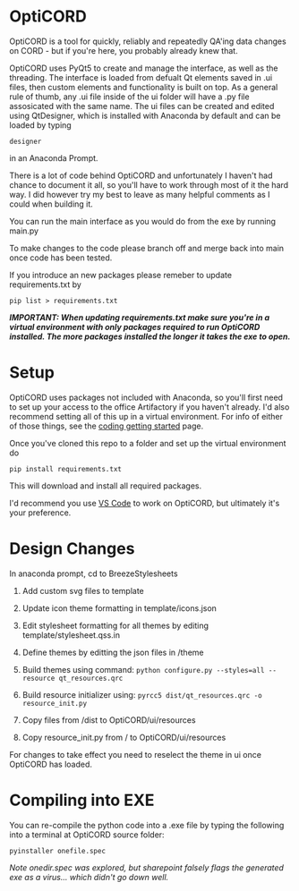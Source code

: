 # OptiCORD
OptiCORD is a tool for quickly, reliably and repeatedly QA'ing data changes on CORD - but if you're here, you probably already knew that.

OptiCORD uses PyQt5 to create and manage the interface, as well as the threading. The interface is loaded from defualt Qt elements saved in .ui files, then custom elements and functionality is built on top. As a general rule of thumb, any .ui file inside of the ui folder will have a .py file assosicated with the same name. The ui files can be created and edited using QtDesigner, which is installed with Anaconda by default and can be loaded by typing
```
designer
```
in an Anaconda Prompt.

There is a lot of code behind OptiCORD and unfortunately I haven't had chance to document it all, so you'll have to work through most of it the hard way. I did however try my best to leave as many helpful comments as I could when building it.

You can run the main interface as you would do from the exe by running main.py

To make changes to the code please branch off and merge back into main once code has been tested.

If you introduce an new packages please remeber to update requirements.txt by
```
pip list > requirements.txt
```
<b>*IMPORTANT: When updating requirements.txt make sure you're in a virtual environment with only packages required to run OptiCORD installed. The more packages installed the longer it takes the exe to open.*</b>


# Setup
OptiCORD uses packages not included with Anaconda, so you'll first need to set up your access to the office Artifactory if you haven't already. I'd also recommend setting all of this up in a virtual environment. For info of either of those things, see the [coding getting started](http://np2rvlapxx507/BPI/coding-getting-started-guide/-/wikis/home) page.

Once you've cloned this repo to a folder and set up the virtual environment do
```
pip install requirements.txt
```
This will download and install all required packages.

I'd recommend you use [VS Code](http://np2rvlapxx507/BPI/coding-getting-started-guide/-/wikis/code-editors) to work on OptiCORD, but ultimately it's your preference. 

# Design Changes
In anaconda prompt, cd to BreezeStylesheets

1. Add custom svg files to template
2. Update icon theme formatting in template/icons.json
3. Edit stylesheet formatting for all themes by editing template/stylesheet.qss.in
4. Define themes by editting the json files in /theme
5. Build themes using command: 
```python configure.py --styles=all --resource qt_resources.qrc```
6. Build resource initializer using: ```pyrcc5 dist/qt_resources.qrc -o resource_init.py```

7. Copy files from /dist to OptiCORD/ui/resources
8. Copy resource_init.py from / to OptiCORD/ui/resources

For changes to take effect you need to reselect the theme in ui once OptiCORD has loaded.

# Compiling into EXE
You can re-compile the python code into a .exe file by typing the following into a terminal at OptiCORD source folder:<br>
```
pyinstaller onefile.spec
```
*Note onedir.spec was explored, but sharepoint falsely flags the generated exe as a virus...  which didn't go down well.*